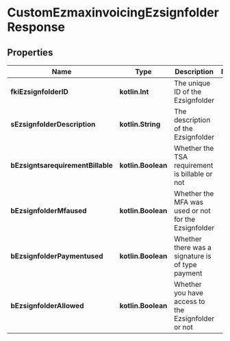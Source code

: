 
# CustomEzmaxinvoicingEzsignfolderResponse

## Properties
Name | Type | Description | Notes
------------ | ------------- | ------------- | -------------
**fkiEzsignfolderID** | **kotlin.Int** | The unique ID of the Ezsignfolder | 
**sEzsignfolderDescription** | **kotlin.String** | The description of the Ezsignfolder | 
**bEzsigntsarequirementBillable** | **kotlin.Boolean** | Whether the TSA requirement is billable or not | 
**bEzsignfolderMfaused** | **kotlin.Boolean** | Whether the MFA was used or not for the Ezsignfolder | 
**bEzsignfolderPaymentused** | **kotlin.Boolean** | Whether there was a signature is of type payment | 
**bEzsignfolderAllowed** | **kotlin.Boolean** | Whether you have access to the Ezsignfolder or not | 




